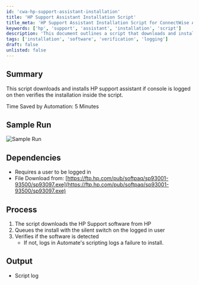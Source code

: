 ```yaml
---
id: 'cwa-hp-support-assistant-installation'
title: 'HP Support Assistant Installation Script'
title_meta: 'HP Support Assistant Installation Script for ConnectWise Automate'
keywords: ['hp', 'support', 'assistant', 'installation', 'script']
description: 'This document outlines a script that downloads and installs the HP Support Assistant when a user is logged in. It verifies the installation and logs the outcome, aiming to save time by automating the installation process.'
tags: ['installation', 'software', 'verification', 'logging']
draft: false
unlisted: false
---
```

## Summary

This script downloads and installs HP support assistant if console is logged on then verifies the installation inside the script.

Time Saved by Automation: 5 Minutes

## Sample Run

![Sample Run](5078775/docs/8010390/images/11149577)

## Dependencies

- Requires a user to be logged in
- File Download from: [https://ftp.hp.com/pub/softpaq/sp93001-93500/sp93097.exe](https://ftp.hp.com/pub/softpaq/sp93001-93500/sp93097.exe)

## Process

1. The script downloads the HP Support software from HP
2. Queues the install with the silent switch on the logged in user
3. Verifies if the software is detected
   - If not, logs in Automate's scripting logs a failure to install.

## Output

- Script log

